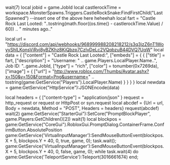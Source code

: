 wait(7)
local jobid = game.JobId
local castlerockTime = workspace.MonsterSpawns.Triggers.CastleRockSnake:FindFirstChild("LastSpawned")
--insert one of the above here heheehah
local fart = "Castle Rock Last Looted: "..tostring(math.floor((os.time() - castlerockTime.Value) / 60)) .. " minutes ago.." 

local url =
   "https://discord.com/api/webhooks/968999988208218212/s3q3jzZ6nT1WoyyShlLKonsViRvj8yBZKhz8KiQbzp7CzIvDeLc2VQqbzuB44DVQ7UqW"
local data = {
   ["content"] = "Castle Rock Last Looted:",
   ["embeds"] = {
       {
           ["title"] = fart,
           ["description"] = "Username: " .. game.Players.LocalPlayer.Name..",      Job ID: "..game.JobId,
           ["type"] = "rich",
           ["color"] = tonumber(0x7269da),
           ["image"] = {
               ["url"] = "http://www.roblox.com/Thumbs/Avatar.ashx?x=150&y=150&Format=Png&username=" ..
                   tostring(game:GetService("Players").LocalPlayer.Name)
           }
       }
   }
}
local newdata = game:GetService("HttpService"):JSONEncode(data)

local headers = {
   ["content-type"] = "application/json"
}
request = http_request or request or HttpPost or syn.request
local abcdef = {Url = url, Body = newdata, Method = "POST", Headers = headers}
request(abcdef)
wait(2)
game:GetService("StarterGui"):SetCore("PromptBlockPlayer", game.Players:GetChildren()[2])
wait(1)
local blockpos = game:GetService("CoreGui").RobloxGui.PromptDialog.ContainerFrame.ConfirmButton.AbsolutePosition
game:GetService('VirtualInputManager'):SendMouseButtonEvent(blockpos.X + 5, blockpos.Y + 40, 0, true, game, 0);
                task.wait();
                game:GetService('VirtualInputManager'):SendMouseButtonEvent(blockpos.X + 5, blockpos.Y + 40, 0, false, game, 0);
while task.wait(4) do 
game:GetService('TeleportService'):Teleport(3016661674)
end;

